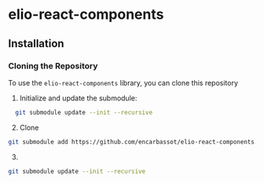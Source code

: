 # elio-react-components


## Installation

### Cloning the Repository

To use the `elio-react-components` library, you can clone this repository



1. Initialize and update the submodule:
```bash
  git submodule update --init --recursive
```

2. Clone
```bash
git submodule add https://github.com/encarbassot/elio-react-components.git src/elio-react-components
```

3.

```bash
git submodule update --init --recursive
```
